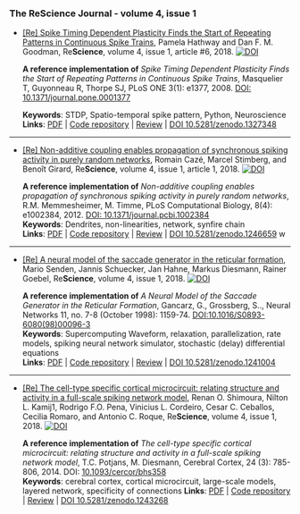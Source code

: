 ### The ReScience Journal - volume 4, issue 1

* [[Re] Spike Timing Dependent Plasticity Finds the Start of Repeating Patterns in Continuous Spike Trains](https://github.com/ReScience-Archives/Hathway-Goodman-2018/blob/master/article/Hathway-Goodman-2018.pdf), Pamela Hathway and Dan F. M. Goodman, Re**Science**, volume 4, issue 1, article #6, 2018. [![DOI](https://zenodo.org/badge/DOI/10.5281/zenodo.1327348.svg)](https://doi.org/10.5281/zenodo.1327348)

  **A reference implementation of**
  *Spike Timing Dependent Plasticity Finds the Start of Repeating Patterns in Continuous Spike Trains*,
  Masquelier T, Guyonneau R, Thorpe SJ, PLoS ONE 3(1): e1377, 2008.
  [DOI: 10.1371/journal.pone.0001377](https://doi.org/10.1371/journal.pone.0001377)  
  
  **Keywords**: STDP, Spatio-temporal spike pattern, Python, Neuroscience   
  **Links**: [PDF](https://github.com/ReScience-Archives/Hathway-Goodman-2018/blob/master/article/Hathway-Goodman-2018.pdf) |
             [Code repository](https://github.com/ReScience-Archives/Hathway-Goodman-2018/) |
             [Review](https://github.com/ReScience/ReScience-submission/pull/51) |
             [DOI 10.5281/zenodo.1327348](https://zenodo.org/record/1327348)

----
         
* [[Re] Non-additive coupling enables propagation of synchronous spiking activity in purely random networks](https://github.com/ReScience-Archives/Caze-Stimberg-Girard-2018/blob/master/article/Caze_2018.pdf), Romain Cazé, Marcel Stimberg, and Benoît Girard, Re**Science**, volume 4, issue 1, article 1, 2018.
[![DOI](https://zenodo.org/badge/DOI/10.5281/zenodo.1246659.svg)](https://doi.org/10.5281/zenodo.1246659)

  **A reference implementation of** *Non-additive coupling enables propagation of synchronous spiking activity in purely random networks*, R.M. Memmesheimer, M. Timme, PLoS Computational Biology, 8(4): e1002384, 2012. [DOI: 10.1371/journal.pcbi.1002384](https://doi.org/10.1371/journal.pcbi.1002384)  
  **Keywords**: Dendrites, non-linearities, network, synfire chain  
  **Links**: [PDF](https://github.com/ReScience-Archives/Caze-Stimberg-Girard-2018/blob/master/article/Caze_2018.pdf) |
             [Code repository](https://github.com/ReScience-Archives/Caze-Stimberg-Girard-2018/) |
             [Review](https://github.com/ReScience/ReScience-submission/pull/45) |
             [DOI 10.5281/zenodo.1246659](https://zenodo.org/record/1246659)
w
----

* [[Re] A neural model of the saccade generator in the reticular formation](https://github.com/ReScience-Archives/Senden-Schuecker-Hahne-Diesmann-Goebel-2018/blob/master/article/senden-schuecker-hahne-diesmann-goebel-2018.pdf), Mario Senden, Jannis Schuecker, Jan Hahne, Markus Diesmann, Rainer Goebel, Re**Science**, volume 4, issue 1, 2018. [![DOI](https://zenodo.org/badge/DOI/10.5281/zenodo.1241004.svg)](https://doi.org/10.5281/zenodo.1241004)

  **A reference implementation of** *A Neural Model of the Saccade Generator in the Reticular Formation*,
    Gancarz, G., Grossberg, S.., Neural Networks 11, no. 7-8 (October 1998): 1159-74. [DOI:10.1016/S0893-6080(98)00096-3](https://doi.org/10.1016/S0893-6080)  
  **Keywords**: Supercomputing Waveform, relaxation, parallelization, rate models, spiking neural network simulator, stochastic (delay) differential equations  
  **Links**: [PDF](https://github.com/ReScience-Archives/Senden-Schuecker-Hahne-Diesmann-Goebel-2018/blob/master/article/senden-schuecker-hahne-diesmann-goebel-2018.pdf) |
             [Code repository](https://github.com/ReScience-Archives/Senden-Schuecker-Hahne-Diesmann-Goebel-2018) |
             [Review](https://github.com/ReScience/ReScience-submission/pull/46) |
             [DOI 10.5281/zenodo.1241004](https://doi.org/10.5281/zenodo.1241004)

----
          
* [[Re] The cell-type specific cortical microcircuit: relating structure and activity in a full-scale spiking network model](https://github.com/ReScience-Archives/ShimouraR-KamijiNL-PenaRFO-CordeiroVL-CeballosCC-RomaroC-RoqueAC-2017/blob/master/article/ShimouraR-KamijiNL-PenaRFO-CordeiroVL-CeballosCC-RomaroC-RoqueAC-2017.pdf), Renan O. Shimoura, Nilton L. Kamij1, Rodrigo F.O. Pena, Vinicius L. Cordeiro, Cesar C. Ceballos, Cecilia Romaro, and Antonio C. Roque, Re**Science**, volume 4, issue 1, 2018. [![DOI](https://zenodo.org/badge/DOI/10.5281/zenodo.1243268.svg)](https://doi.org/10.5281/zenodo.1243268)

  **A reference implementation of** *The cell-type specific cortical microcircuit: relating structure and activity in a full-scale spiking network model*,
    T.C. Potjans, M. Diesmann, Cerebral Cortex, 24 (3): 785-806, 2014. DOI: [10.1093/cercor/bhs358](https://doi.org/10.1093/cercor/bhs358)  
  **Keywords**: cerebral cortex, cortical microcircuit, large-scale models, layered network, specificity of connections
  **Links**: [PDF](https://github.com/ReScience-Archives/ShimouraR-KamijiNL-PenaRFO-CordeiroVL-CeballosCC-RomaroC-RoqueAC-2017/blob/master/article/ShimouraR-KamijiNL-PenaRFO-CordeiroVL-CeballosCC-RomaroC-RoqueAC-2017.pdf) |
             [Code repository](https://github.com/ReScience-Archives/ShimouraR-KamijiNL-PenaRFO-CordeiroVL-CeballosCC-RomaroC-RoqueAC-2017.git) |
             [Review](https://github.com/ReScience/ReScience-submission/pull/43) |
             [DOI 10.5281/zenodo.1243268](http://doi.org/10.5281/zenodo.1243268)
